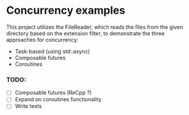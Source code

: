 # Concurrency examples

This project utilizes the FileReader, which reads the files from the given directory based on the extension filter, to demonstrate the three approaches for concurrency:

- Task-based (using std::async)
- Composable futures
- Coroutines

### TODO:
- [ ] Composable futures (ReCpp ?)
- [ ] Expand on coroutines functionality
- [ ] Write tests